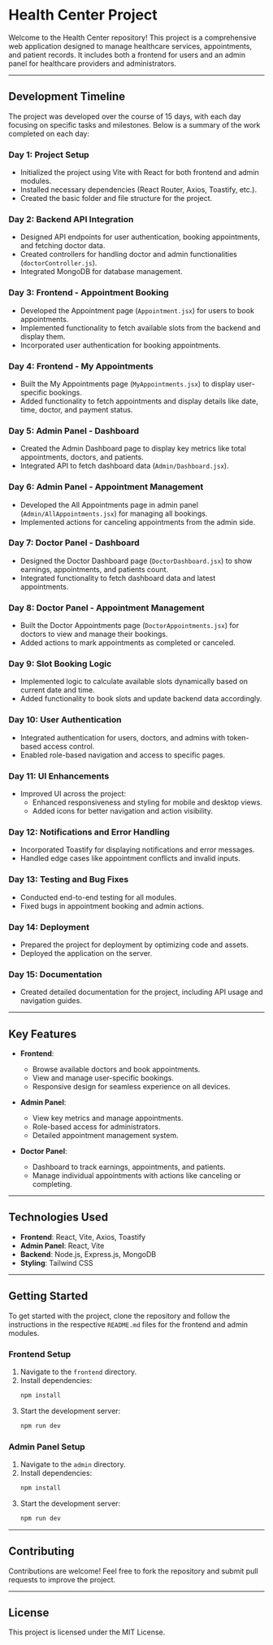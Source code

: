 # Health Center Project

Welcome to the Health Center repository! This project is a comprehensive web application designed to manage healthcare services, appointments, and patient records. It includes both a frontend for users and an admin panel for healthcare providers and administrators.

---

## **Development Timeline**

The project was developed over the course of 15 days, with each day focusing on specific tasks and milestones. Below is a summary of the work completed on each day:

### **Day 1: Project Setup**
- Initialized the project using Vite with React for both frontend and admin modules.
- Installed necessary dependencies (React Router, Axios, Toastify, etc.).
- Created the basic folder and file structure for the project.

### **Day 2: Backend API Integration**
- Designed API endpoints for user authentication, booking appointments, and fetching doctor data.
- Created controllers for handling doctor and admin functionalities (`doctorController.js`).
- Integrated MongoDB for database management.

### **Day 3: Frontend - Appointment Booking**
- Developed the Appointment page (`Appointment.jsx`) for users to book appointments.
- Implemented functionality to fetch available slots from the backend and display them.
- Incorporated user authentication for booking appointments.

### **Day 4: Frontend - My Appointments**
- Built the My Appointments page (`MyAppointments.jsx`) to display user-specific bookings.
- Added functionality to fetch appointments and display details like date, time, doctor, and payment status.

### **Day 5: Admin Panel - Dashboard**
- Created the Admin Dashboard page to display key metrics like total appointments, doctors, and patients.
- Integrated API to fetch dashboard data (`Admin/Dashboard.jsx`).

### **Day 6: Admin Panel - Appointment Management**
- Developed the All Appointments page in admin panel (`Admin/AllAppointments.jsx`) for managing all bookings.
- Implemented actions for canceling appointments from the admin side.

### **Day 7: Doctor Panel - Dashboard**
- Designed the Doctor Dashboard page (`DoctorDashboard.jsx`) to show earnings, appointments, and patients count.
- Integrated functionality to fetch dashboard data and latest appointments.

### **Day 8: Doctor Panel - Appointment Management**
- Built the Doctor Appointments page (`DoctorAppointments.jsx`) for doctors to view and manage their bookings.
- Added actions to mark appointments as completed or canceled.

### **Day 9: Slot Booking Logic**
- Implemented logic to calculate available slots dynamically based on current date and time.
- Added functionality to book slots and update backend data accordingly.

### **Day 10: User Authentication**
- Integrated authentication for users, doctors, and admins with token-based access control.
- Enabled role-based navigation and access to specific pages.

### **Day 11: UI Enhancements**
- Improved UI across the project:
  - Enhanced responsiveness and styling for mobile and desktop views.
  - Added icons for better navigation and action visibility.

### **Day 12: Notifications and Error Handling**
- Incorporated Toastify for displaying notifications and error messages.
- Handled edge cases like appointment conflicts and invalid inputs.

### **Day 13: Testing and Bug Fixes**
- Conducted end-to-end testing for all modules.
- Fixed bugs in appointment booking and admin actions.

### **Day 14: Deployment**
- Prepared the project for deployment by optimizing code and assets.
- Deployed the application on the server.

### **Day 15: Documentation**
- Created detailed documentation for the project, including API usage and navigation guides.

---

## **Key Features**
- **Frontend**:
  - Browse available doctors and book appointments.
  - View and manage user-specific bookings.
  - Responsive design for seamless experience on all devices.

- **Admin Panel**:
  - View key metrics and manage appointments.
  - Role-based access for administrators.
  - Detailed appointment management system.

- **Doctor Panel**:
  - Dashboard to track earnings, appointments, and patients.
  - Manage individual appointments with actions like canceling or completing.

---

## **Technologies Used**
- **Frontend**: React, Vite, Axios, Toastify
- **Admin Panel**: React, Vite
- **Backend**: Node.js, Express.js, MongoDB
- **Styling**: Tailwind CSS

---

## **Getting Started**

To get started with the project, clone the repository and follow the instructions in the respective `README.md` files for the frontend and admin modules.

### **Frontend Setup**
1. Navigate to the `frontend` directory.
2. Install dependencies:
   ```bash
   npm install
   ```
3. Start the development server:
   ```bash
   npm run dev
   ```

### **Admin Panel Setup**
1. Navigate to the `admin` directory.
2. Install dependencies:
   ```bash
   npm install
   ```
3. Start the development server:
   ```bash
   npm run dev
   ```

---

## **Contributing**

Contributions are welcome! Feel free to fork the repository and submit pull requests to improve the project.

---

## **License**

This project is licensed under the MIT License.
